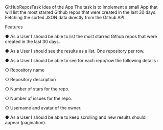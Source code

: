 GitHubReposTask
Idea of the App The task is to implement a small App that will list the most starred Github repos that were created in the last 30 days. Fetching the sorted JSON data directly from the Github API.

Features

● As a User I should be able to list the most starred Github repos that were created in the last 30 days.

● As a User I should see the results as a list. One repository per row.

● As a User I should be able to see for each repo/row the following details :

○ Repository name

○ Repository description

○ Number of stars for the repo.

○ Number of issues for the repo.

○ Username and avatar of the owner.

● As a User I should be able to keep scrolling and new results should appear (pagination).

